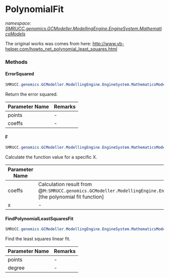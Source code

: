 ﻿# PolynomialFit
_namespace: [SMRUCC.genomics.GCModeller.ModellingEngine.EngineSystem.MathematicsModels](./index.md)_

The original works was comes from here: http://www.vb-helper.com/howto_net_polynomial_least_squares.html



### Methods

#### ErrorSquared
```csharp
SMRUCC.genomics.GCModeller.ModellingEngine.EngineSystem.MathematicsModels.PolynomialFit.ErrorSquared(SMRUCC.genomics.GCModeller.ModellingEngine.EngineSystem.MathematicsModels.PolynomialFit.PointF[],System.Double[])
```
Return the error squared.

|Parameter Name|Remarks|
|--------------|-------|
|points|-|
|coeffs|-|


#### F
```csharp
SMRUCC.genomics.GCModeller.ModellingEngine.EngineSystem.MathematicsModels.PolynomialFit.F(System.Double[],System.Double)
```
Calculate the function value for a specific X.

|Parameter Name|Remarks|
|--------------|-------|
|coeffs|Calculation result from @``M:SMRUCC.genomics.GCModeller.ModellingEngine.EngineSystem.MathematicsModels.PolynomialFit.FindPolynomialLeastSquaresFit(SMRUCC.genomics.GCModeller.ModellingEngine.EngineSystem.MathematicsModels.PolynomialFit.PointF[],System.Int32)``[the polynomial fit function]|
|x|-|


#### FindPolynomialLeastSquaresFit
```csharp
SMRUCC.genomics.GCModeller.ModellingEngine.EngineSystem.MathematicsModels.PolynomialFit.FindPolynomialLeastSquaresFit(SMRUCC.genomics.GCModeller.ModellingEngine.EngineSystem.MathematicsModels.PolynomialFit.PointF[],System.Int32)
```
Find the least squares linear fit.

|Parameter Name|Remarks|
|--------------|-------|
|points|-|
|degree|-|



